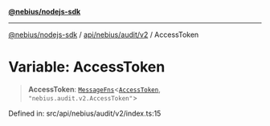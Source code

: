 [**@nebius/nodejs-sdk**](../../../../../README.md)

***

[@nebius/nodejs-sdk](../../../../../README.md) / [api/nebius/audit/v2](../README.md) / AccessToken

# Variable: AccessToken

> **AccessToken**: [`MessageFns`](../../../../../runtime/protos/core/interfaces/MessageFns.md)\<[`AccessToken`](../interfaces/AccessToken.md), `"nebius.audit.v2.AccessToken"`\>

Defined in: src/api/nebius/audit/v2/index.ts:15
